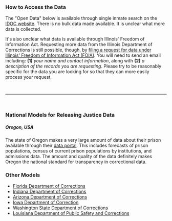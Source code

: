 ### How to Access the Data

The "Open Data" below is available through single inmate search on the [IDOC website](https://www2.illinois.gov/idoc/Offender/Pages/default.aspx). There is no bulk data made available. It is unclear what more data is collected. 

It's also unclear what data is available through Illinois' Freedom of Information Act. Requesting more data from the Illinois Department of Corrections is still possible, though, by [filing a request for data under Illinois' Freedom of Information Act (FOIA)](https://www2.illinois.gov/idoc/Pages/FreedomofInformationAct.aspx). You will need to send an email including: **(1)** *your name and contact information*, along with **(2)** *a description of the records you are requesting*. Please try to be reasonably specific for the data you are looking for so that they can more easily process your request.

<br><hr><br>

### National Models for Releasing Justice Data

##### Oregon, USA

The state of Oregon makes a very large amount of data about their prison available through their [data portal](https://data.oregon.gov/browse?q=Prison%20&sortBy=relevance&utf8=%E2%9C%93). This includes forecasts of prison populations, census of current prison populations by institutions, and admissions data. The amount and quality of the data definitely makes Oregon the national standard for transparency in correctional data. 

### Other Models

* [Florida Department of Corrections](http://www.dc.state.fl.us/AppCommon/)
* [Indiana Department of Corrections](http://www.in.gov/idoc/2376.htm)
* [Arizona Department of Corrections](http://www.azcorrections.gov/inmate_datasearch/Index_Minh.aspx)
* [Iowa Department of Correction](https://data.iowa.gov/node/557)
* [Washington State Department of Corrections](http://www.doc.wa.gov/aboutdoc/statistics.asp)
* [Louisiana Department of Public Safety and Corrections](http://www.doc.la.gov/quicklinks/statistics/statistics-briefing-book/)
